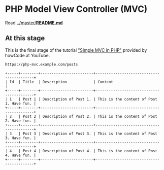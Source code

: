 # PHP Model View Controller (MVC)

Read [../master/**README.md**](../master/README.md)

## At this stage

This is the final stage of the tutorial ["Simple MVC in PHP"](../master/README.md#references) provided by howCode at YouTube.

```bash
https://php-mvc.example.com/posts
```
```text
+-----+--------+------------------------+------------------------------------------+
| Id  | Title  | Description            | Content                                  |
+-----+--------+------------------------+------------------------------------------+
| 1   | Post 1 | Description of Post 1. | This is the content of Post 1. Have fun. |
+-----+--------+------------------------+------------------------------------------+
| 2   | Post 2 | Description of Post 2. | This is the content of Post 2. Have fun. |
+-----+--------+------------------------+------------------------------------------+
| 3   | Post 3 | Description of Post 3. | This is the content of Post 3. Have fun. |
+-----+--------+------------------------+------------------------------------------+
| 4   | Post 4 | Description of Post 4. | This is the content of Post 4. Have fun. |
+-----+--------+------------------------+------------------------------------------+
```
